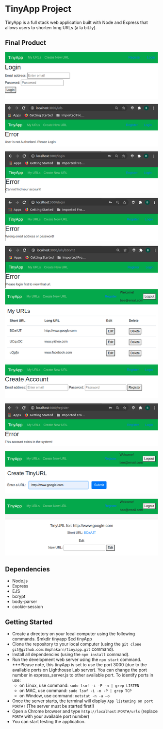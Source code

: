 # TinyApp Project

TinyApp is a full stack web application built with Node and Express that allows users to shorten long URLs (à la bit.ly).


## Final Product

!["screenshot login page"](https://github.com/Amphakarn/tinyapp/blob/master/docs/login-page.png?raw=true)

!["screenshot message displayed when a user is not authorized"](https://github.com/Amphakarn/tinyapp/blob/master/docs/error-msg-user-not-authorized.png)

!["screenshot message displayed when a user login with an invalid account"](https://github.com/Amphakarn/tinyapp/blob/master/docs/error-msg-account-not-exist-in-db-r2.png)

!["screenshot message displayed when a user login with a wrong email or password"](https://github.com/Amphakarn/tinyapp/blob/master/docs/error-msg-invalid-email-or-pwd-r2.png)

!["screenshot message displayed when an unauthorized user accesses an URL that does not belong to the user"](https://github.com/Amphakarn/tinyapp/blob/master/docs/error-msg-not-login-urls-shortURL.png)
!["screenshot urls page associated to the valid logged in user"](https://github.com/Amphakarn/tinyapp/blob/master/docs/urls-page.png?raw=true)

!["screenshot register page"](https://github.com/Amphakarn/tinyapp/blob/master/docs/register-page.png?raw=true)

!["screenshot error message displayed when a user registers with an existing account in the database"](https://github.com/Amphakarn/tinyapp/blob/master/docs/error-msg-account-exist-r2.png)

!["screenshot create new URL page"](https://github.com/Amphakarn/tinyapp/blob/master/docs/create-new-url-page.png)

!["screenshot edit long URL page"](https://github.com/Amphakarn/tinyapp/blob/master/docs/edit-long-url-page.png?raw=true)


## Dependencies

- Node.js
- Express
- EJS
- bcrypt
- body-parser
- cookie-session

## Getting Started

- Create a directory on your local computer using the following commands.
    $mkdir tinyapp
    $cd tinyApp
- Clone the repository to your local computer (using the `git clone git@github.com:Amphakarn/tinyapp.git` command).
- Install all dependencies (using the `npm install` command).
- Run the development web server using the `npm start` command.
  ***Please note, this tinyApp is set to use the port 3000 (due to the available ports on Lighthouse Lab server). You can change the port number in express_server.js to other available port. To identify ports in use:
    - on Linux, use command: `sudo lsof -i -P -n | grep LISTEN`
    - on MAC, use command: `sudo lsof -i -n -P | grep TCP`
    - on Window, use command: `netstat -n -a –o`
- Once the server starts, the terminal will display `App listening on port PORT#!` (The server must be started first!)
- Open a Chrome browser and type `http://localhost:PORT#/urls` (replace `PORT#` with your available port number)
- You can start testing the application.
